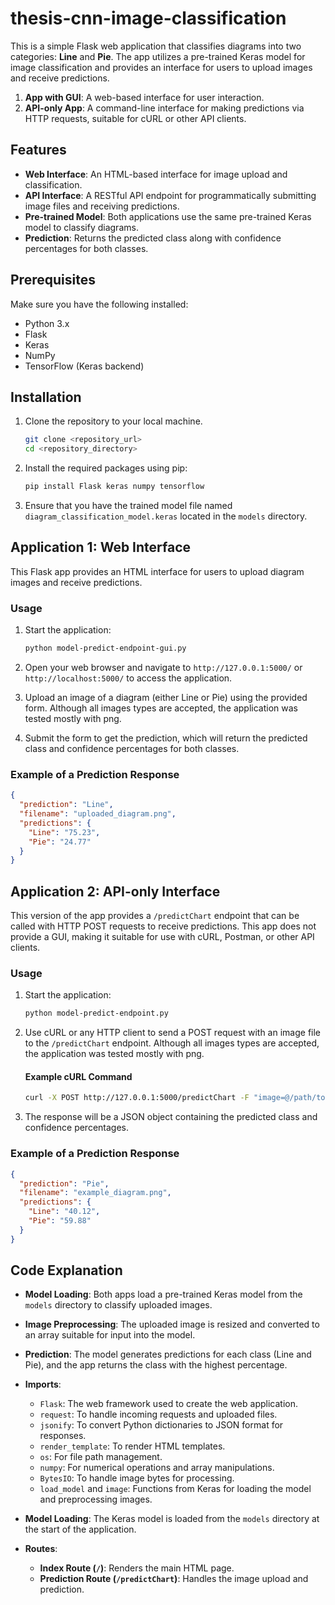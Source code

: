 # thesis-cnn-image-classification

This is a simple Flask web application that classifies diagrams into two categories: **Line** and **Pie**. The app utilizes a pre-trained Keras model for image classification and provides an interface for users to upload images and receive predictions.

1. **App with GUI**: A web-based interface for user interaction.
2. **API-only App**: A command-line interface for making predictions via HTTP requests, suitable for cURL or other API clients.

## Features

- **Web Interface**: An HTML-based interface for image upload and classification.
- **API Interface**: A RESTful API endpoint for programmatically submitting image files and receiving predictions.
- **Pre-trained Model**: Both applications use the same pre-trained Keras model to classify diagrams.
- **Prediction**: Returns the predicted class along with confidence percentages for both classes.

## Prerequisites

Make sure you have the following installed:
- Python 3.x
- Flask
- Keras
- NumPy
- TensorFlow (Keras backend)

## Installation

1. Clone the repository to your local machine.

   ```bash
   git clone <repository_url>
   cd <repository_directory>
   ```

2. Install the required packages using pip:

   ```bash
   pip install Flask keras numpy tensorflow
   ```

3. Ensure that you have the trained model file named `diagram_classification_model.keras` located in the `models` directory.

## Application 1: Web Interface

This Flask app provides an HTML interface for users to upload diagram images and receive predictions.

### Usage

1. Start the application:

   ```bash
   python model-predict-endpoint-gui.py
   ```

2. Open your web browser and navigate to `http://127.0.0.1:5000/` or `http://localhost:5000/` to access the application.

3. Upload an image of a diagram (either Line or Pie) using the provided form. Although all images types are accepted, the application was tested mostly with png.

4. Submit the form to get the prediction, which will return the predicted class and confidence percentages for both classes.

### Example of a Prediction Response

```json
{
  "prediction": "Line",
  "filename": "uploaded_diagram.png",
  "predictions": {
    "Line": "75.23",
    "Pie": "24.77"
  }
}
```

## Application 2: API-only Interface

This version of the app provides a `/predictChart` endpoint that can be called with HTTP POST requests to receive predictions. This app does not provide a GUI, making it suitable for use with cURL, Postman, or other API clients.

### Usage

1. Start the application:

   ```bash
   python model-predict-endpoint.py
   ```

2. Use cURL or any HTTP client to send a POST request with an image file to the `/predictChart` endpoint. Although all images types are accepted, the application was tested mostly with png.

   #### Example cURL Command

   ```bash
   curl -X POST http://127.0.0.1:5000/predictChart -F "image=@/path/to/your/image.png"
   ```

3. The response will be a JSON object containing the predicted class and confidence percentages.

### Example of a Prediction Response

```json
{
  "prediction": "Pie",
  "filename": "example_diagram.png",
  "predictions": {
    "Line": "40.12",
    "Pie": "59.88"
  }
}
```

## Code Explanation

- **Model Loading**: Both apps load a pre-trained Keras model from the `models` directory to classify uploaded images.
- **Image Preprocessing**: The uploaded image is resized and converted to an array suitable for input into the model.
- **Prediction**: The model generates predictions for each class (Line and Pie), and the app returns the class with the highest percentage.

- **Imports**:
  - `Flask`: The web framework used to create the web application.
  - `request`: To handle incoming requests and uploaded files.
  - `jsonify`: To convert Python dictionaries to JSON format for responses.
  - `render_template`: To render HTML templates.
  - `os`: For file path management.
  - `numpy`: For numerical operations and array manipulations.
  - `BytesIO`: To handle image bytes for processing.
  - `load_model` and `image`: Functions from Keras for loading the model and preprocessing images.

- **Model Loading**:
  The Keras model is loaded from the `models` directory at the start of the application.

- **Routes**:
  - **Index Route (`/`)**: Renders the main HTML page.
  - **Prediction Route (`/predictChart`)**: Handles the image upload and prediction.
